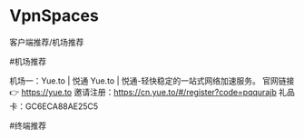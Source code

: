 # VpnSpaces
客户端推荐/机场推荐

#机场推荐

机场一：Yue.to | 悦通
Yue.to | 悦通-轻快稳定的一站式网络加速服务。
官网链接 👉  https://yue.to
邀请注册：https://cn.yue.to/#/register?code=pqqurajb
礼品卡：GC6ECA88AE25C5


#终端推荐
